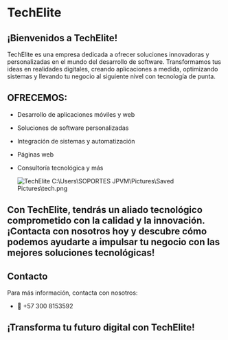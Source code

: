 # TechElite

## ¡Bienvenidos a TechElite!
 

TechElite es una empresa dedicada a ofrecer soluciones innovadoras y personalizadas en el mundo del desarrollo de software. Transformamos tus ideas en realidades digitales, creando aplicaciones a medida, optimizando sistemas y llevando tu negocio al siguiente nivel con tecnología de punta.

## OFRECEMOS:

- Desarrollo de aplicaciones móviles y web
- Soluciones de software personalizadas
- Integración de sistemas y automatización
- Páginas web
- Consultoría tecnológica y más

  ![TechElite](assets/images/tech.png)
  C:\Users\SOPORTES JPVM\Pictures\Saved Pictures\tech.png

 ## Con TechElite, tendrás un aliado tecnológico comprometido con la calidad y la innovación. ¡Contacta con nosotros hoy y descubre cómo podemos ayudarte a impulsar tu negocio con las mejores soluciones tecnológicas!

## Contacto

Para más información, contacta con nosotros:

- 📱 +57 300 8153592
## ¡Transforma tu futuro digital con TechElite!    
